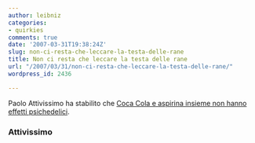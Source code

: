 ```yaml
---
author: leibniz
categories:
- quirkies
comments: true
date: '2007-03-31T19:38:24Z'
slug: non-ci-resta-che-leccare-la-testa-delle-rane
title: Non ci resta che leccare la testa delle rane
url: "/2007/03/31/non-ci-resta-che-leccare-la-testa-delle-rane/"
wordpress_id: 2436

---
```

Paolo Attivissimo ha stabilito che [Coca Cola e aspirina insieme non hanno effetti psichedelici](http://attivissimo.blogspot.com/2007/03/coca-cola-e-aspirina-sono-un-cocktail.html).


### Attivissimo
